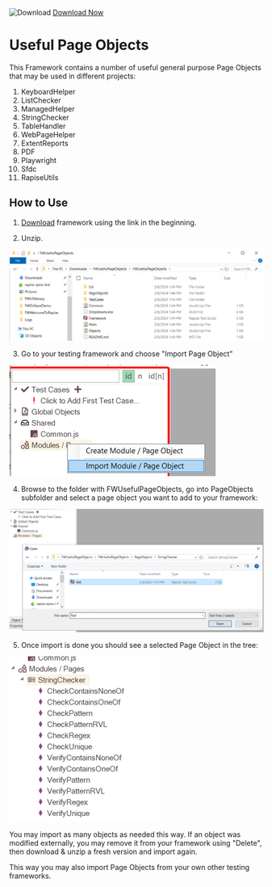 ![Download](https://github.githubassets.com/images/icons/emoji/unicode/23ec.png?v8) [Download Now](https://inflectra.github.io/DownGit/#/home?url=https://github.com/Inflectra/rapise-powerpack/tree/master/FWUsefulPageObjects )

# Useful Page Objects

This Framework contains a number of useful general purpose Page Objects that may be used in different projects:

1. KeyboardHelper
2. ListChecker
3. ManagedHelper
4. StringChecker
5. TableHandler
6. WebPageHelper
7. ExtentReports
8. PDF
9. Playwright
10. Sfdc
11. RapiseUtils

## How to Use

1. [Download](https://inflectra.github.io/DownGit/#/home?url=https://github.com/Inflectra/rapise-powerpack/tree/master/FWUsefulPageObjects ) framework using the link in the beginning.

2. Unzip.

![](img/README_AfterDownloadAndUnzip.png)

3. Go to your testing framework and choose "Import Page Object"

![](img/README_ImportPageObject.png)

4. Browse to the folder with FWUsefulPageObjects, go into PageObjects subfolder and select a page object you want to add to your framework:

![](img/README_SelectFolder.png)

5. Once import is done you should see a selected Page Object in the tree:

![](img/README_POAfterImport.png)

You may import as many objects as needed this way. If an object was modified externally, you may remove it from your framework using "Delete", then download & unzip a fresh version and import again.

This way you may also import Page Objects from your own other testing frameworks.
